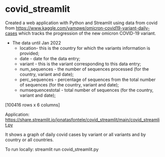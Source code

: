 # covid_streamlit
Created a web application with Python and Streamlit using data from covid from https://www.kaggle.com/yamqwe/omicron-covid19-variant-daily-cases
which tracks the progression of the new omicron COVID-19 variant.

* The data until Jan 2022
   * location- this is the country for which the variants information is provided;
   * date - date for the data entry;
   * variant - this is the variant corresponding to this data entry;
   * num_sequences - the number of sequences processed (for the country, variant and date);
   * perc_sequences - percentage of sequences from the total number of sequences (for the country, variant and date);
   * numsequencestotal - total number of sequences (for the country, variant and date);
   
[100416 rows x 6 columns]

Application: https://share.streamlit.io/jonatasfontele/covid_streamlit/main/covid_streamlit.py

It shows a graph of daily covid cases by variant or all variants and by country or all countries.

To run locally: streamlit run covid_streamlit.py
